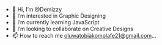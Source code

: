 - 👋 Hi, I’m @Demizzy
- 👀 I’m interested in Graphic Designing
- 🌱 I’m currently learning JavaScript
- 💞️ I’m looking to collaborate on Creative Designs
- 📫 How to reach me oluwatobiakomolafe21@gmail.com...

<!---
Demizzy/Demizzy is a ✨ special ✨ repository because its `README.md` (this file) appears on your GitHub profile.
You can click the Preview link to take a look at your changes.
--->
